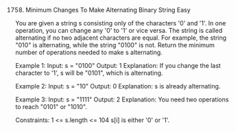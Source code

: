 1758. Minimum Changes To Make Alternating Binary String
Easy

You are given a string s consisting only of the characters '0' and '1'. In one operation, you can change any '0' to '1' or vice versa.
The string is called alternating if no two adjacent characters are equal. For example, the string "010" is alternating, while the string "0100" is not.
Return the minimum number of operations needed to make s alternating.

Example 1:
Input: s = "0100"
Output: 1
Explanation: If you change the last character to '1', s will be "0101", which is alternating.

Example 2:
Input: s = "10"
Output: 0
Explanation: s is already alternating.

Example 3:
Input: s = "1111"
Output: 2
Explanation: You need two operations to reach "0101" or "1010".
 
Constraints:
1 <= s.length <= 104
s[i] is either '0' or '1'.
